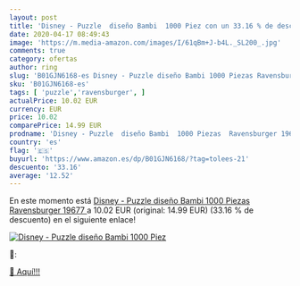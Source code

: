 ```yaml
---
layout: post
title: 'Disney - Puzzle  diseño Bambi  1000 Piez con un 33.16 % de descuento'
date: 2020-04-17 08:49:43
image: 'https://m.media-amazon.com/images/I/61qBm+J-b4L._SL200_.jpg'
comments: true
category: ofertas
author: ring
slug: 'B01GJN6168-es Disney - Puzzle diseño Bambi 1000 Piezas Ravensburger 19677'
sku: 'B01GJN6168-es'
tags: [ 'puzzle','ravensburger', ]
actualPrice: 10.02 EUR
currency: EUR
price: 10.02
comparePrice: 14.99 EUR
prodname: 'Disney - Puzzle  diseño Bambi  1000 Piezas  Ravensburger 19677 '
country: 'es'
flag: '🇪🇸'
buyurl: 'https://www.amazon.es/dp/B01GJN6168/?tag=tolees-21'
descuento: '33.16'
average: '12.52'
---
```


En este momento está [Disney - Puzzle  diseño Bambi  1000 Piezas  Ravensburger 19677 ](https://www.amazon.es/dp/B01GJN6168/?tag=tolees-21) a 10.02 EUR (original: 14.99 EUR) (33.16 %  de descuento) en el siguiente enlace!

[![Disney - Puzzle  diseño Bambi  1000 Piez](https://m.media-amazon.com/images/I/61qBm+J-b4L._SL200_.jpg)](https://www.amazon.es/dp/B01GJN6168/?tag=tolees-21)

🔎:


[🛒 Aquí!!!](https://www.amazon.es/dp/B01GJN6168/?tag=tolees-21)
